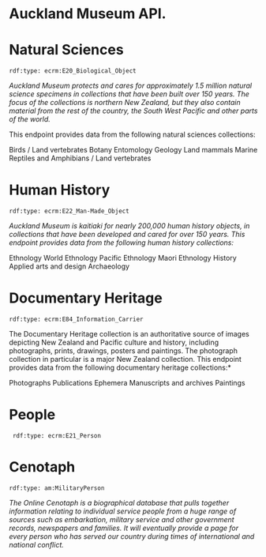 Auckland Museum API.
================

Natural Sciences
================

    rdf:type: ecrm:E20_Biological_Object

*Auckland Museum protects and cares for approximately 1.5 million natural science specimens in collections that have been built over 150 years. The focus of the collections is northern New Zealand, but they also contain material from the rest of the country, the South West Pacific and other parts of the world.*

This endpoint provides data from the following natural sciences collections:

Birds / Land vertebrates
Botany
Entomology
Geology
Land mammals
Marine
Reptiles and Amphibians / Land vertebrates


Human History
================


    rdf:type: ecrm:E22_Man-Made_Object

*Auckland Museum is kaitiaki for nearly 200,000 human history objects, in collections that have been developed and cared for over 150 years.
This endpoint provides data from the following human history collections:*

Ethnology
World Ethnology
Pacific Ethnology
Maori Ethnology
History
Applied arts and design
Archaeology

Documentary Heritage
================

    rdf:type: ecrm:E84_Information_Carrier

The Documentary Heritage collection is an authoritative source of images depicting New Zealand and Pacific culture and history, including photographs, prints, drawings, posters and paintings. The photograph collection in particular is a major New Zealand collection.
This endpoint provides data from the following documentary heritage collections:*

Photographs
Publications
Ephemera
Manuscripts and archives
Paintings



People
======



     rdf:type: ecrm:E21_Person

**Cenotaph**
========

    rdf:type: am:MilitaryPerson

*The Online Cenotaph is a biographical database that pulls together information relating to individual service people from a huge range of sources such as embarkation, military service and other government records, newspapers and families. It will eventually provide a page for every person who has served our country during times of international and national conflict.*
